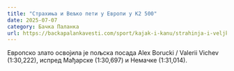 ```yaml
---
title: "Страхиња и Вељко пети у Европи у К2 500"
date: 2025-07-07
category: Бачка Паланка
url: https://backapalankavesti.com/sport/kajak-i-kanu/strahinja-i-veljko-peti-u-evropi-u-k2-500/
---
```


Европско злато освојила је пољска посада Alex Borucki / Valerii Vichev (1:30,222), испред Мађарске (1:30,697) и Немачке (1:31,014).
